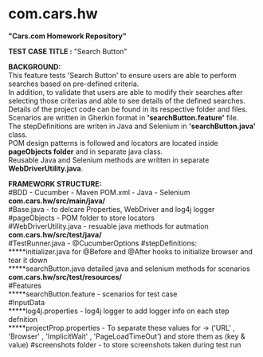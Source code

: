 # com.cars.hw
**"Cars.com Homework Repository"**

**TEST CASE TITLE :** "Search Button"  

**BACKGROUND:**  
This feature tests 'Search Button' to ensure users are able to perform searches based on pre-defined criteria.  
In addition, to validate that users are able to modify their searches after selecting those criterias and able to see details of the defined searches.  
Details of the project code can be found in its respective folder and files.  
Scenarios are written in Gherkin format in **'searchButton.feature'** file.   
The stepDefinitions are writen in Java and Selenium in **'searchButton.java'** class.  
POM design patterns is followed and locators are located inside **pageObjects folder**  and in separate java class.  
Reusable Java and Selenium methods are written in separate **WebDriverUtility.java**.  


**FRAMEWORK STRUCTURE:**  
#BDD - Cucumber - Maven POM.xml - Java - Selenium   
**com.cars.hw/src/main/java/**   
#Base.java - to delcare Properties, WebDriver and log4j logger  
#pageObjects - POM folder to store locators   
#WebDriverUtility.java - resuable java methods for autmation    
**com.cars.hw/src/test/java/**  
#TestRunner.java - @CucumberOptions 
#stepDefinitions:  
      *****initializer.java for @Before and @After hooks to initialize browser and tear it down  
   *****searchButton.java detailed java and selenium methods for scenarios  
   **com.cars.hw/src/test/resources/**  
#Features  
  *****searchButton.feature - scenarios for test case  
#InputData  
  *****log4j.properties - log4j logger to add logger info on each step defnition  
  *****projectProp.properties - To separate these values for -> ('URL' , 'Browser' , 'ImplicitWait' , 'PageLoadTimeOut') and store them as (key & value) 
#screenshots folder - to store screenshots taken during test run 
 





